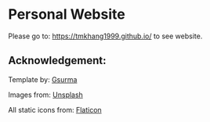 # Personal Website

Please go to: https://tmkhang1999.github.io/ to see website.

## Acknowledgement: 
Template by: [Gsurma](https://gsurma.github.io)

Images from: [Unsplash](https://unsplash.com/)

All static icons from: [Flaticon](https://www.flaticon.com/free-icon/)